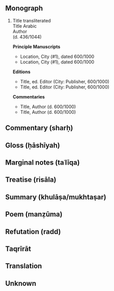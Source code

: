 ## Monograph

1. Title transliterated  
   Title Arabic  
   Author  
   (d. 436/1044)

   **Principle Manuscripts**
    * Location, City (#1), dated 600/1000
    * Location, City (#1), dated 600/1000

   **Editions**
    * Title, ed. Editor (City: Publisher, 600/1000)
    * Title, ed. Editor (City: Publisher, 600/1000)

   **Commentaries**
    * Title, Author (d. 600/1000)
    * Title, Author (d. 600/1000)

## Commentary (sharḥ)

## Gloss (ḥāshīyah)

## Marginal notes (taʿlīqa)

## Treatise (risāla)

## Summary (khulāṣa/mukhtaṣar)

## Poem (manẓūma)

## Refutation (radd)

## Taqrīrāt

## Translation

## Unknown